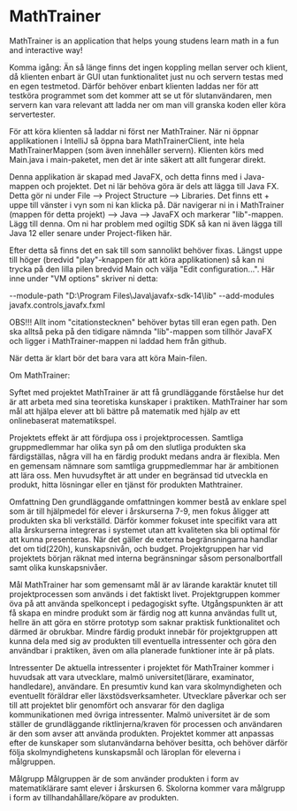 # MathTrainer
 MathTrainer is an application that helps young studens learn math in a fun and interactive way!

Komma igång:
Än så länge finns det ingen koppling mellan server och klient, då klienten enbart är GUI utan funktionalitet just nu och servern testas med en egen testmetod. Därför behöver enbart klienten laddas ner för att testköra programmet som det kommer att se ut för slutanvändaren, men servern kan vara relevant att ladda ner om man vill granska koden eller köra servertester.

För att köra klienten så laddar ni först ner MathTrainer. När ni öppnar applikationen i IntelliJ så öppna bara MathTrainerClient, inte hela MathTrainerMappen (som även innehåller servern). Klienten körs med Main.java i main-paketet, men det är inte säkert att allt fungerar direkt.

Denna applikation är skapad med JavaFX, och detta finns med i Java-mappen och projektet. Det ni lär behöva göra är dels att lägga till Java FX. Detta gör ni under File --> Project Structure --> Libraries. Det finns ett + uppe till vänster i vyn som ni kan klicka på. Där navigerar ni in i MathTrainer (mappen för detta projekt) --> Java --> JavaFX och markerar "lib"-mappen. Lägg till denna. Om ni har problem med ogiltig SDK så kan ni även lägga till Java 12 eller senare under Project-fliken här.

Efter detta så finns det en sak till som sannolikt behöver fixas. Längst uppe till höger (bredvid "play"-knappen för att köra applikationen) så kan ni trycka på den lilla pilen bredvid Main och välja "Edit configuration...".
Här inne under "VM options" skriver ni detta:

--module-path "D:\Program Files\Java\javafx-sdk-14\lib" --add-modules javafx.controls,javafx.fxml

OBS!!! Allt inom "citationstecknen" behöver bytas till eran egen path. Den ska alltså peka på den tidigare nämnda "lib"-mappen som tillhör JavaFX och ligger i MathTrainer-mappen ni laddad hem från github. 

När detta är klart bör det bara vara att köra Main-filen.


Om MathTrainer:

Syftet med projektet MathTrainer är att få grundläggande förståelse hur det är att arbeta med sina teoretiska kunskaper i praktiken. MathTrainer har som mål att hjälpa elever att bli bättre på matematik med hjälp av ett onlinebaserat matematikspel.

Projektets effekt är att fördjupa oss i projektprocessen. Samtliga gruppmedlemmar har olika syn på om den slutliga produkten ska färdigställas, några vill ha en färdig produkt medans andra är flexibla. Men en gemensam nämnare som samtliga gruppmedlemmar har är ambitionen att lära oss. Men huvudsyftet är att under en begränsad tid utveckla en produkt, hitta lösningar eller en tjänst för produkten Mathtrainer.

Omfattning
Den grundläggande omfattningen kommer bestå av enklare spel som är till hjälpmedel för elever i årskurserna 7-9, men fokus åligger att produkten ska bli verkställd. Därför kommer fokuset inte specifikt vara att alla årskurserna integreras i systemet utan att kvaliteten ska bli optimal för att kunna presenteras. När det gäller de externa begränsningarna handlar det om tid(220h), kunskapsnivån, och budget. Projektgruppen har vid projektets början räknat med interna begränsningar såsom personalbortfall samt olika kunskapsnivåer.

Mål
MathTrainer har som gemensamt mål är av lärande karaktär knutet till projektprocessen som används i det faktiskt livet. Projektgruppen kommer öva på att använda spelkoncept i pedagogiskt syfte. Utgångspunkten är att få skapa en mindre produkt som är färdig nog att kunna användas fullt ut, hellre än att göra en större prototyp som saknar praktisk funktionalitet och därmed är obrukbar. Mindre färdig produkt innebär för projektgruppen att kunna dela med sig av produkten till eventuella intressenter och göra den användbar i praktiken, även om alla planerade funktioner inte är på plats.

Intressenter
De aktuella intressenter i projektet för MathTrainer kommer i huvudsak att vara utvecklare, malmö universitet(lärare, examinator, handledare), användare. En presumtiv kund kan vara skolmyndigheten och eventuellt föräldrar eller läxstödsverksamheter. Utvecklare påverkar och ser till  att projektet blir genomfört och ansvarar för den dagliga kommunikationen med övriga intressenter. Malmö universitet är de som ställer de grundläggande riktlinjerna/kraven för processen och användaren är den som avser att använda produkten. Projektet kommer att anpassas efter de kunskaper som slutanvändarna behöver besitta, och behöver därför följa skolmyndighetens kunskapsmål och läroplan för eleverna i målgruppen.

Målgrupp
Målgruppen är de som använder produkten i form av matematiklärare samt elever i årskursen 6. Skolorna kommer vara målgrupp i form av tillhandahållare/köpare av produkten.
